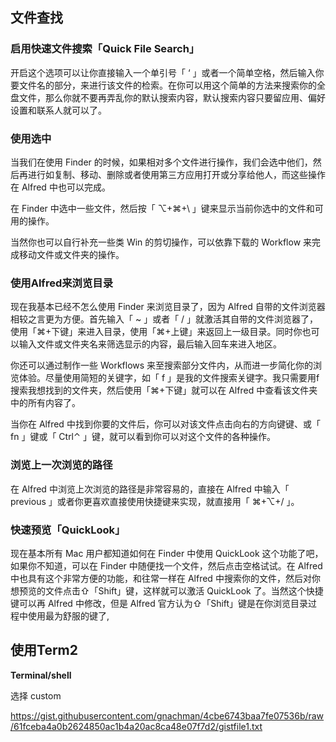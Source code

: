 ## 文件查找

### 启用快速文件搜索「Quick File Search」

开启这个选项可以让你直接输入一个单引号「 ‘ 」或者一个简单空格，然后输入你要文件名的部分，来进行该文件的检索。在你可以用这个简单的方法来搜索你的全盘文件，那么你就不要再弄乱你的默认搜索内容，默认搜索内容只要留应用、偏好设置和联系人就可以了。

### 使用选中

当我们在使用 Finder 的时候，如果相对多个文件进行操作，我们会选中他们，然后再进行如复制、移动、删除或者使用第三方应用打开或分享给他人，而这些操作在 Alfred 中也可以完成。

在 Finder 中选中一些文件，然后按「 ⌥+⌘+\ 」键来显示当前你选中的文件和可用的操作。

当然你也可以自行补充一些类 Win 的剪切操作，可以依靠下载的 Workflow 来完成移动文件或文件夹的操作。

### 使用Alfred来浏览目录

现在我基本已经不怎么使用 Finder 来浏览目录了，因为 Alfred 自带的文件浏览器相较之言更为方便。首先输入「 ~ 」或者「 / 」就激活其自带的文件浏览器了，使用「⌘+下键」来进入目录，使用「⌘+上键」来返回上一级目录。同时你也可以输入文件或文件夹名来筛选显示的内容，最后输入回车来进入地区。

你还可以通过制作一些 Workflows 来至搜索部分文件内，从而进一步简化你的浏览体验。尽量使用简短的关键字，如「 f 」是我的文件搜索关键字。我只需要用f搜索我想找到的文件夹，然后使用「⌘+下键」就可以在 Alfred 中查看该文件夹中的所有内容了。

当你在 Alfred 中找到你要的文件后，你可以对该文件点击向右的方向键键、或「 fn 」键或「 Ctrl⌃ 」键，就可以看到你可以对这个文件的各种操作。

### 浏览上一次浏览的路径

在 Alfred 中浏览上次浏览的路径是非常容易的，直接在 Alfred 中输入「 previous 」或者你更喜欢直接使用快捷键来实现，就直接用「 ⌘+⌥+/ 」。

### 快速预览「QuickLook」

现在基本所有 Mac 用户都知道如何在 Finder 中使用 QuickLook 这个功能了吧，如果你不知道，可以在 Finder 中随便找一个文件，然后点击空格试试。在 Alfred 中也具有这个非常方便的功能，和往常一样在 Alfred 中搜索你的文件，然后对你想预览的文件点击⇧「Shift」键，这样就可以激活 QuickLook 了。当然这个快捷键可以再 Alfred 中修改，但是 Alfred 官方认为⇧「Shift」键是在你浏览目录过程中使用最为舒服的键了,

## 使用Term2

**Terminal/shell**

选择 custom

https://gist.githubusercontent.com/gnachman/4cbe6743baa7fe07536b/raw/61fceba4a0b2624850ac1b4a20ac8ca48e07f7d2/gistfile1.txt